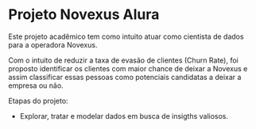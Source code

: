 # Projeto Novexus Alura

Este projeto acadêmico tem como intuito atuar como cientista de dados para a operadora Novexus.

Com o intuito de reduzir a taxa de evasão de clientes (Churn Rate), foi proposto identificar os clientes com maior chance de deixar a Novexus e assim classificar essas pessoas como potenciais candidatas a deixar a empresa ou não.

Etapas do projeto:

* Explorar, tratar e modelar dados em busca de insigths valiosos.
